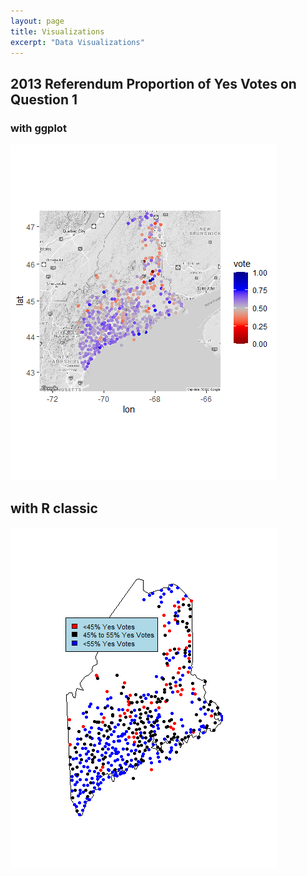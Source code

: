 ```yaml
---
layout: page
title: Visualizations
excerpt: "Data Visualizations"
---
```


## 2013 Referendum Proportion of Yes Votes on Question 1

### with ggplot
![](2013_map_ggplot.png)

## with R classic
![](2013_map_R_classic.png)
